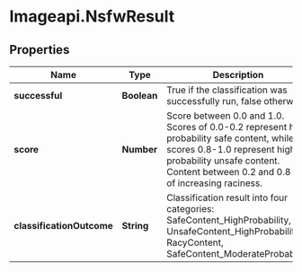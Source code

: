 # Imageapi.NsfwResult

## Properties
Name | Type | Description | Notes
------------ | ------------- | ------------- | -------------
**successful** | **Boolean** | True if the classification was successfully run, false otherwise | [optional] 
**score** | **Number** | Score between 0.0 and 1.0.  Scores of 0.0-0.2 represent high probability safe content, while scores 0.8-1.0 represent high probability unsafe content.  Content between 0.2 and 0.8 is of increasing raciness. | [optional] 
**classificationOutcome** | **String** | Classification result into four categories: SafeContent_HighProbability, UnsafeContent_HighProbability, RacyContent, SafeContent_ModerateProbability | [optional] 


